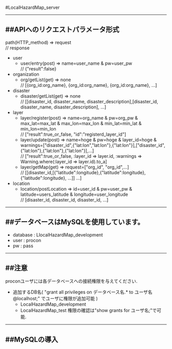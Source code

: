 #LocalHazardMap_server

---
##APIへのリクエストパラメータ形式
---
path(HTTP_method) => request  
// response
* user
	+ user/entry(post) => name=user_name & pw=user_pw  
		// {"result":false}
* organization
	+ org/getList(get) => none  
		// [{org_id:org_name}, {org_id:org_name}, {org_id:org_name}, ...]
* disaster
	+ disaster/getList(get) => none  
		// [[disaster_id, disaster_name, disaster_description],[disaster_id, disaster_name, disaster_description], ...]
* layer
	+ layer/register(post) => name=org_name & pw=org_pw & max_lat=max_lat & max_lon=max_lon & min_lat=min_lat & min_lon=min_lon  
		// ["result":true_or_false, "id":"registerd_layer_id"]
	+ layer/update(post) => name=hoge & pw=hoge & layer_id=hoge & warnings=["disaster_id",{"lat:lon","lat:lon"},{"lat:lon"}],["disaster_id",{"lat:lon"},{"lat:lon"},{"lat:lon"}],...]  
		// ["result":true_or_false, :layer_id => layer.id, :warnings => Warning.where(:layer_id => layer.id).to_a]
	+ layer/getMap(get) =>	request=["org_id", "org_id",...]  
		// [[disaster_id,[{"latitude":longitude},{"latitude":longitude},{"latitude":longitude}, ...]] ...]
*	location
	+ location/postLocation => id=user_id & pw=user_pw & latitude=users_latitude & longitude=user_longitude  
		// [disaster_id, disaster_id, disaster_id, ...]
 
---
##データベースはMySQLを使用しています。
---
* database	: LlocalHazardMap_development
* user			: procon
* pw		 		: pass

---
##注意
---
proconユーザには各データベースへの接続権限を与えてください.
* 追加するDB名( "grant all privileges on データベース名.\* to ユーザ名@localhost;" でユーザに権限が追加可能 )
	+ LocalHazardMap_development
	+ LocalHazardMap_test
  権限の確認は"show grants for ユーザ名;"で可能.

---
##MySQLの導入
---

